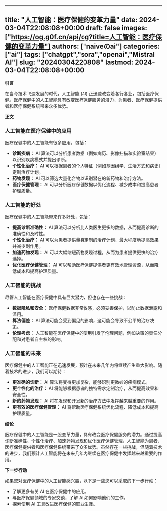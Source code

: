 
---
title: "人工智能：医疗保健的变革力量"
date: 2024-03-04T22:08:08+00:00
draft: false
images: ["https://og.g0f.cn/api/og?title=人工智能：医疗保健的变革力量"]
authors: ["naiveのai"]
categories: ["ai"]
tags: ["chatgpt","sora","openai","Mistral AI"]
slug: "20240304220808"
lastmod: 2024-03-04T22:08:08+00:00
---
**引言**

在当今技术飞速发展的时代，人工智能 (AI) 正迅速改变着各行各业，包括医疗保健。医疗保健中的人工智能具有改变医疗保健服务的潜力，为患者、医疗保健提供者和医疗保健系统带来众多优势。

**正文**

### 人工智能在医疗保健中的应用

医疗保健中的人工智能有很多应用，包括：

- **诊断疾病：** AI 算法可以分析患者数据（例如病历、影像扫描和实验室结果）以识别疾病模式并提出诊断。
- **个性化治疗：** AI 可以根据患者的个人特征（例如基因组学、生活方式和病史）定制治疗计划。
- **药物发现：** AI 可以筛选大量化合物以识别潜在的新药物和治疗方法。
- **医疗保健管理：** AI 可以分析医疗保健数据以优化流程、减少成本和提高患者护理质量。

### 人工智能的好处

医疗保健中的人工智能带来许多好处，包括：

- **提高诊断准确性：** AI 算法可以分析比人类医生更多的数据，从而提高诊断的准确性和及时性。
- **个性化治疗：** AI 可以为患者提供量身定制的治疗计划，最大程度地提高效果并减少副作用。
- **加速药物发现：** AI 可以大幅缩短药物发现过程，从而为患者提供更快的治疗选择。
- **优化医疗保健管理：** AI 可以帮助医疗保健提供者更有效地管理资源，从而降低成本和提高护理质量。

### 人工智能的挑战

尽管人工智能在医疗保健中具有巨大潜力，但也存在一些挑战：

- **数据隐私和安全：** 医疗保健数据非常敏感，必须妥善保护，以防止数据泄露和滥用。
- **算法偏差：** AI 算法可能会受到偏见的影响，这可能会导致不公平的治疗决策。
- **伦理考虑：** 人工智能在医疗保健中的使用引发了伦理问题，例如决策的责任分配和对患者自主权的影响。

### 人工智能的未来

医疗保健中的人工智能正在迅速发展，预计在未来几年内将继续产生重大影响。随着技术的进步，我们可以期待：

- **更准确的诊断：** AI 算法将变得更加复杂，能够识别更微妙的疾病模式。
- **更个性化的治疗：** AI 将能够根据患者的独特需求定制治疗，从而提高效果和安全性。
- **新的药物发现：** AI 将在发现和开发新的治疗方法中发挥越来越重要的作用。
- **更有效的医疗保健管理：** AI 将帮助医疗保健系统优化流程、降低成本和提高护理质量。

**结论**

医疗保健中的人工智能是一股变革力量，具有改变医疗保健服务的潜力。通过提高诊断准确性、个性化治疗、加速药物发现和优化医疗保健管理，人工智能为患者、医疗保健提供者和医疗保健系统带来了众多优势。虽然存在一些挑战，但随着技术的进步，我们预计人工智能将在未来几年内继续在医疗保健中发挥越来越重要的作用。

**下一步行动**

如果您对医疗保健中的人工智能感兴趣，以下是一些您可以采取的下一步行动：

- 了解更多有关 AI 在医疗保健中的应用。
- 与医疗保健领域的专家交谈，了解 AI 如何影响他们的工作。
- 探索使用 AI 工具改进医疗保健的职业生涯。